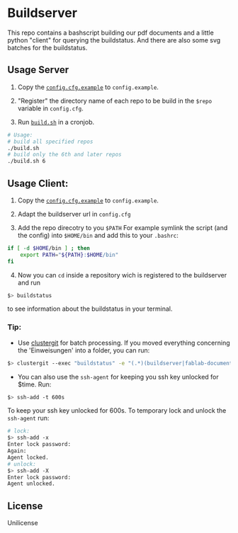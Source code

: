 Buildserver
===========

This repo contains a bashscript building our pdf documents and a little python "client" for querying the buildstatus. And there are also some svg batches for the buildstatus.

Usage Server
------------

 1. Copy the [`config.cfg.example`](config.cfg.example) to `config.example`.

 1. "Register" the directory name of each repo to be build in the `$repo` variable in `config.cfg`.

 1. Run [`build.sh`](build.sh) in a cronjob.

```bash
# Usage:
# build all specified repos
./build.sh
# build only the 6th and later repos
./build.sh 6
```

Usage Client:
-------------

 1. Copy the [`config.cfg.example`](config.cfg.example) to `config.example`.

 2. Adapt the buildserver url in `config.cfg`

 3. Add the repo direcotry to you `$PATH`
    For example symlink the script (and the config) into `$HOME/bin` and add this to your `.bashrc`:

```bash
if [ -d $HOME/bin ] ; then
    export PATH="${PATH}:$HOME/bin"
fi
```
 4. Now you can `cd` inside a repository wich is registered to the buildserver and run

```bash
$> buildstatus
```

  to see information about the buildstatus in your terminal.

### Tip:

 * Use [clustergit](https://github.com/sedrubal/clustergit) for batch processing.
If you moved everything concerning the 'Einweisungen' into a folder, you can run:

```bash
$> clustergit --exec "buildstatus" -e "(.*)(buildserver|fablab-document)"
```

 * You can also use the `ssh-agent` for keeping you ssh key unlocked for $time.
Run:

```bash
$> ssh-add -t 600s
```

  To keep your ssh key unlocked for 600s. To temporary lock and unlock the `ssh-agent` run:

```bash
# lock:
$> ssh-add -x
Enter lock password:
Again:
Agent locked.
# unlock:
$> ssh-add -X
Enter lock password:
Agent unlocked.
```

License
-------

Unilicense
